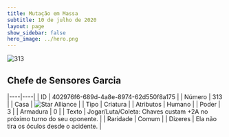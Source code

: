 ```yaml
---
title: Mutação em Massa
subtitle: 10 de julho de 2020
layout: page
show_sidebar: false
hero_image: ../hero.png
---
```


![313](https://cdn.keyforgegame.com/media/card_front/pt/479_313_CWWPM8QQ6542_pt.png)

## Chefe de Sensores Garcia

|----|----|
| ID | 402976f6-689d-4a8e-8974-62d550f8a175 |
| Número | 313 |
| Casa | ![Star Alliance](https://archonarcana.com/images/thumb/7/7d/Star_Alliance.png/22px-Star_Alliance.png "Aliança Estelar") |
| Tipo | Criatura |
| Atributos | Humano |
| Poder | 3 |
| Armadura | 0 |
| Texto | Jogar/Luta/Coleta: Chaves custam +2A no próximo turno do seu oponente. |
| Raridade | Comum |
| Dizeres | Ela não tira os óculos desde o acidente. |
